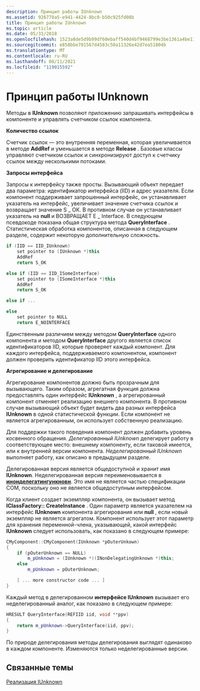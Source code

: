 ```yaml
---
description: Принцип работы IUnknown
ms.assetid: 926778a5-e941-4424-8bc0-b50c925fd08b
title: Принцип работы IUnknown
ms.topic: article
ms.date: 05/31/2018
ms.openlocfilehash: 1523a8de5d9b99df60ebaff540d4bf9468799e3be1361a4be111f15a142bbea9
ms.sourcegitcommit: e858bbe701567d4583c50a11326e42d7ea51804b
ms.translationtype: MT
ms.contentlocale: ru-RU
ms.lasthandoff: 08/11/2021
ms.locfileid: "119015592"
---
```

# <a name="how-iunknown-works"></a>Принцип работы IUnknown

Методы в **IUnknown** позволяют приложению запрашивать интерфейсы в компоненте и управлять счетчиком ссылок компонента.

**Количество ссылок**

Счетчик ссылок — это внутренняя переменная, которая увеличивается в методе **AddRef** и уменьшается в методе **Release** . Базовые классы управляют счетчиком ссылок и синхронизируют доступ к счетчику ссылок между несколькими потоками.

**Запросы интерфейса**

Запросы к интерфейсу также просты. Вызывающий объект передает два параметра: идентификатор интерфейса (IID) и адрес указателя. Если компонент поддерживает запрошенный интерфейс, он устанавливает указатель на интерфейс, увеличивает значение счетчика ссылок и возвращает значение S \_ ОК. В противном случае он устанавливает указатель на **null** и ВОЗВРАЩАЕТ E \_ Interface. В следующем псевдокоде показана общая структура метода **QueryInterface** . Статистическая обработка компонентов, описанная в следующем разделе, содержит некоторую дополнительную сложность.


```C++
if (IID == IID_IUnknown)
    set pointer to (IUnknown *)this
    AddRef
    return S_OK

else if (IID == IID_ISomeInterface)
    set pointer to (ISomeInterface *)this
    AddRef
    return S_OK

else if ... 

else
    set pointer to NULL
    return E_NOINTERFACE
```



Единственным различием между методом **QueryInterface** одного компонента и методом **QueryInterface** другого является список идентификаторов IID, которые проверяет каждый компонент. Для каждого интерфейса, поддерживаемого компонентом, компонент должен проверить идентификатор IID этого интерфейса.

**Агрегирование и делегирование**

Агрегирование компонентов должно быть прозрачным для вызывающего. Таким образом, агрегатная функция должна предоставлять один интерфейс **IUnknown** , а агрегированный компонент отменяет реализацию внешнего компонента. В противном случае вызывающий объект будет видеть два разных интерфейса **IUnknown** в одной статистической функции. Если компонент не является агрегированным, он использует собственную реализацию.

Для поддержки такого поведения компонент должен добавить уровень косвенного обращения. *Делегированный IUnknown* делегирует работу в соответствующее место: внешнему компоненту, если таковой имеется, или к внутренней версии компонента. *Неделегированный IUnknown* выполняет работу, как описано в предыдущем разделе.

Делегированная версия является общедоступной и хранит имя **IUnknown**. Неделегированная версия переименовывается в [**инонделегатингункновн**](inondelegatingunknown.md). Это имя не является частью спецификации COM, поскольку оно не является общедоступным интерфейсом.

Когда клиент создает экземпляр компонента, он вызывает метод **IClassFactory:: CreateInstance** . Один параметр является указателем на интерфейс **IUnknown** компонента агрегирования или **null** , если новый экземпляр не является агрегатом. Компонент использует этот параметр для хранения переменной-члена, указывающей, какой интерфейс **IUnknown** следует использовать, как показано в следующем примере:


```C++
CMyComponent::CMyComponent(IUnknown *pOuterUnkown)
{
    if (pOuterUnknown == NULL)
        m_pUnknown = (IUnknown *)(INonDelegatingUnknown *)this;
    else
        m_pUnknown = pOuterUnknown;

    [ ... more constructor code ... ]
}
```



Каждый метод в делегированном **интерфейсе IUnknown** вызывает его неделегированный аналог, как показано в следующем примере:


```C++
HRESULT QueryInterface(REFIID iid, void **ppv) 
{
    return m_pUnknown->QueryInterface(iid, ppv);
}
```



По природе делегирования методы делегирования выглядят одинаково в каждом компоненте. Изменяются только неделегированные версии.

## <a name="related-topics"></a>Связанные темы

<dl> <dt>

[Реализация IUnknown](how-to-implement-iunknown.md)
</dt> </dl>

 

 



